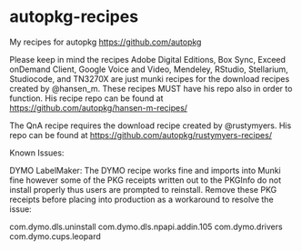 autopkg-recipes
===============

My recipes for autopkg https://github.com/autopkg


Please keep in mind the recipes Adobe Digital Editions, Box Sync, Exceed onDemand Client, Google Voice and Video, Mendeley, RStudio, Stellarium, Studiocode, and TN3270X are just munki recipes for the download recipes created by @hansen_m.  These recipes MUST have his repo also in order to function.  His recipe repo can be found at https://github.com/autopkg/hansen-m-recipes/

The QnA recipe requires the download recipe created by @rustymyers.  His repo can be found at https://github.com/autopkg/rustymyers-recipes/

Known Issues:

DYMO LabelMaker: The DYMO recipe works fine and imports into Munki fine however some of the PKG receipts written out to the PKGInfo do not install properly thus users are prompted to reinstall.  Remove these PKG receipts before placing into production as a workaround to resolve the issue:

com.dymo.dls.uninstall
com.dymo.dls.npapi.addin.105
com.dymo.drivers
com.dymo.cups.leopard
